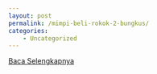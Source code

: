 ```yaml
---
layout: post
permalink: /mimpi-beli-rokok-2-bungkus/
categories:
    - Uncategorized
---
```


[Baca Selengkapnya](/04)